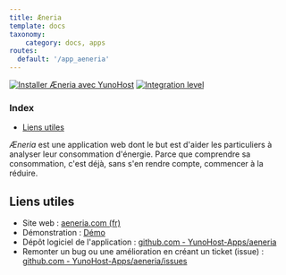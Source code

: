 ```yaml
---
title: Æneria
template: docs
taxonomy:
    category: docs, apps
routes:
  default: '/app_aeneria'
---
```


[![Installer Æneria avec YunoHost](https://install-app.yunohost.org/install-with-yunohost.svg)](https://install-app.yunohost.org/?app=aeneria) [![Integration level](https://dash.yunohost.org/integration/aeneria.svg)](https://dash.yunohost.org/appci/app/aeneria)

### Index

- [Liens utiles](#liens-utiles)

*Æneria* est une application web dont le but est d'aider les particuliers à analyser leur consommation d'énergie. Parce que comprendre sa consommation, c'est déjà, sans s'en rendre compte, commencer à la réduire.

## Liens utiles

+ Site web : [aeneria.com (fr)](https://aeneria.com/)
+ Démonstration : [Démo](https://demo.aeneria.com/login)
+ Dépôt logiciel de l'application : [github.com - YunoHost-Apps/aeneria](https://github.com/YunoHost-Apps/aeneria_ynh)
+ Remonter un bug ou une amélioration en créant un ticket (issue) : [github.com - YunoHost-Apps/aeneria/issues](https://github.com/YunoHost-Apps/aeneria_ynh/issues)
